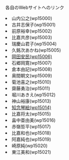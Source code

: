 各自のWebサイトへのリンク

<li>山内公之(wp15000)
<li>古井志保子(wp15001)
<li>前原裕幸(wp15002)
<li>比嘉共彦(wp15003)
<li>瑞慶山君子(wp15004)
<li>久銘次あかね(wp15005)
<li><a href="http://wp15006.github.io/html.6th/" target="_blank">岡田安民(wp15006)</a>
<li>石郷岡寛(wp15007)
<li>倉本由記(wp15008)
<li>奥間朝文(wp15009)
<li>菊池喜之(wp15010)
<li>齋藤勇治(wp15011)
<li>堀川あきえ(wp15012)
<li>神山裕康(wp15013)
<li><a href="http://wp15014.github.io/practice/index.html" target="_blank">知念琴絵(wp15014)</a>
<li>比嘉将太(wp15015)
<li>畠中亜由美(wp15016)
<li>赤嶺哲平(wp15017)
<li>比嘉和也(wp15018)
<li>阿嘉純也(wp15019)
<li>崎原純(wp15020)
<li>東江美和(wp15021)
